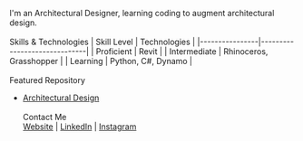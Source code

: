 I'm an Architectural Designer, learning coding to augment architectural design.
<br><br/>
Skills & Technologies
| Skill Level    | Technologies                 |
|----------------|------------------------------|
| Proficient     | Revit                        |
| Intermediate   | Rhinoceros, Grasshopper      |
| Learning       | Python, C#, Dynamo           |
<br><br/>
Featured Repository
- [Architectural Design](https://github.com/hr-virieux/architecture.git)
<br><br/>
Contact Me <br /> 
[Website](www.henryvirieux.com) | [LinkedIn](https://www.linkedin.com/in/henryvirieux/) | [Instagram](https://www.instagram.com/artisanlexicon/)
